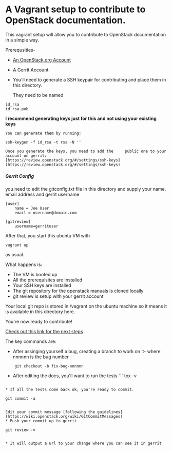 A  Vagrant setup to contribute to OpenStack documentation.
================
This vagrant setup will allow you to contribute to OpenStack documentation in a simple way.

Prerequsities-
* [An OpenStack.org Account](http://www.openstack.org)
* [A Gerrit Account ](https://review.openstack.org)
* You'll need to generate a SSH keypair for contributing and place them in this directory. 

	They need to be named 
~~~
id_rsa
id_rsa.pub
~~~
**I recommend generating keys just for this and not using your existing keys**

	You can generate them by running:
~~~
ssh-keygen -f id_rsa -t rsa -N ''
~~~

	Once you generate the keys, you need to add the 	public one to your account on gerrit:
	[https://review.openstack.org/#/settings/ssh-keys]	(https://review.openstack.org/#/settings/ssh-keys)

##### Gerrit Config
you need to edit the gitconfig.txt file in this directory and supply your name, email address and gerrit username
~~~
[user]
	name = Joe User
	email = username@domain.com

[gitreview]
    username=gerrituser
~~~

After that, you start this ubuntu VM with
~~~
vagrant up
~~~
as usual.

What happens is:
* The VM is booted up
* All the prerequisites are installed
* Your SSH keys are installed
* The git repository for the openstack manuals is cloned locally
* git review is setup with your gerrit account

Your local git repo is stored in /vagrant on the ubuntu machine so it means it is available in this directory here. 

You're now ready to contribute!

[Check out this link for the next steps](https://wiki.openstack.org/wiki/Documentation/HowTo/FirstTimers)

The key commands are:
* After assinging yourself a bug, creating a branch to work on it- where nnnnnn is the bug number
```
 	git checkout -b fix-bug-nnnnnn
```

* After editing the docs, you'll want to run the tests ```
 	tox -v
```

* If all the tests come back ok, you're ready to commit.
```
 	git commit -a
```

Edit your commit message [following the guidelines](https://wiki.openstack.org/wiki/GitCommitMessages)
* Push your commit up to gerrit

```
 	git review -v
```

* It will output a url to your change where you can see it in gerrit